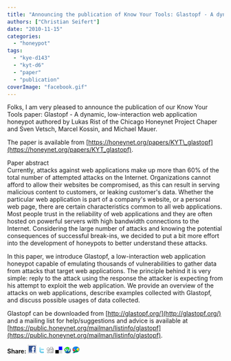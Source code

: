 ```yaml
---
title: "Announcing the publication of Know Your Tools: Glastopf - A dynamic, low-interaction web application honeypot"
authors: ["Christian Seifert"]
date: "2010-11-15"
categories: 
  - "honeypot"
tags: 
  - "kye-d143"
  - "kyt-d6"
  - "paper"
  - "publication"
coverImage: "facebook.gif"
---
```


Folks, I am very pleased to announce the publication of our Know Your Tools paper: Glastopf - A dynamic, low-interaction web application honeypot authored by Lukas Rist of the Chicago Honeynet Project Chaper and Sven Vetsch, Marcel Kossin, and Michael Mauer.  
  
  
  
The paper is available from [https://honeynet.org/papers/KYT\_glastopf](https://honeynet.org/papers/KYT_glastopf).  
  
  
  
Paper abstract  
Currently, attacks against web applications make up more than 60% of the total number of attempted attacks on the Internet. Organizations cannot afford to allow their websites be compromised, as this can result in serving malicious content to customers, or leaking customer's data. Whether the particular web application is part of a company's website, or a personal web page, there are certain characteristics common to all web applications. Most people trust in the reliability of web applications and they are often hosted on powerful servers with high bandwidth connections to the Internet. Considering the large number of attacks and knowing the potential consequences of successful break-ins, we decided to put a bit more effort into the development of honeypots to better understand these attacks.  
  
In this paper, we introduce Glastopf, a low-interaction web application honeypot capable of emulating thousands of vulnerabilities to gather data from attacks that target web applications. The principle behind it is very simple: reply to the attack using the response the attacker is expecting from his attempt to exploit the web application. We provide an overview of the attacks on web applications, describe examples collected with Glastopf, and discuss possible usages of data collected.  
  
  
Glastopf can be downloaded from [http://glastopf.org/](http://glastopf.org/) and a mailing list for help/suggestions and advice is available at [https://public.honeynet.org/mailman/listinfo/glastopf](https://public.honeynet.org/mailman/listinfo/glastopf).  
  
  
  
  
**Share:** [![](images/facebook.gif)](http://www.facebook.com/sharer.php?u=https://www.honeynet.org/papers/KYT_glastopf) [![](images/twitter.gif)](http://twitter.com/home?status=https://www.honeynet.org/papers/KYT_glastopf) [![](images/digg.gif)](http://digg.com/submit?phase=2&url=https://www.honeynet.org/papers/KYT_glastopf) [![](images/delicious.gif)](http://del.icio.us/post?url=https://www.honeynet.org/papers/KYT_glastopf) [![](images/stumbleupon.gif)](http://www.stumbleupon.com/submit?url=https://www.honeynet.org/papers/KYT_glastopf) [![](images/buzz.gif)](http://www.google.com/reader/link?url=https://www.honeynet.org/papers/KYT_glastopf)
